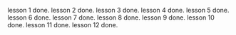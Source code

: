 lesson 1 done.
lesson 2 done.
lesson 3 done.
lesson 4 done.
lesson 5 done.
lesson 6 done.
lesson 7 done.
lesson 8 done.
lesson 9 done.
lesson 10 done.
lesson 11 done.
lesson 12 done.